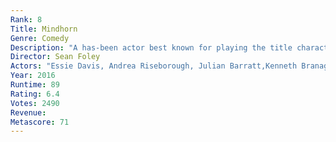 ```yaml
---
Rank: 8
Title: Mindhorn
Genre: Comedy
Description: "A has-been actor best known for playing the title character in the 1980s detective series ""Mindhorn"" must work with the police when a serial killer says that he will only speak with"
Director: Sean Foley
Actors: "Essie Davis, Andrea Riseborough, Julian Barratt,Kenneth Branagh"
Year: 2016
Runtime: 89
Rating: 6.4
Votes: 2490
Revenue: 
Metascore: 71
---
```


